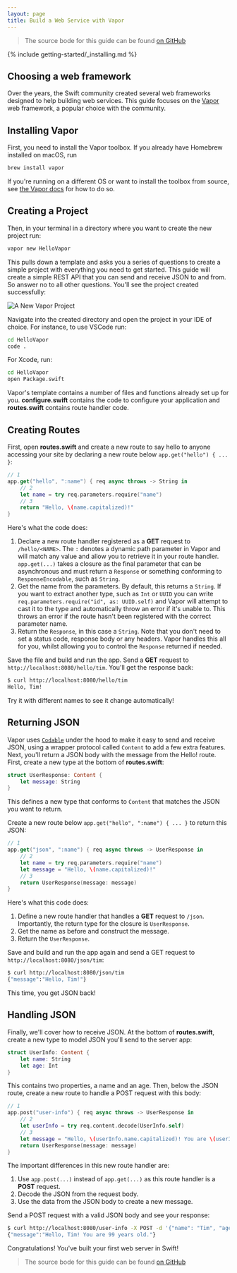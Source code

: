 ```yaml
---
layout: page
title: Build a Web Service with Vapor
---
```


> The source bode for this guide can be found [on GitHub](https://github.com/vapor/swift-getting-started-web-server)

{% include getting-started/_installing.md %}

## Choosing a web framework

Over the years, the Swift community created several web frameworks designed to help building web services.
This guide focuses on the [Vapor](https://vapor.codes) web framework, a popular choice with the community.

## Installing Vapor

First, you need to install the Vapor toolbox.
If you already have Homebrew installed on macOS, run

```bash
brew install vapor
```

If you're running on a different OS or want to install the toolbox from source, see [the Vapor docs](https://docs.vapor.codes/install/linux/#install-toolbox) for how to do so.

## Creating a Project

Then, in your terminal in a directory where you want to create the new project run:

```bash
vapor new HelloVapor
```

This pulls down a template and asks you a series of questions to create a simple project with everything you need to get started. This guide will create a simple REST API that you can send and receive JSON to and from. So answer no to all other questions. You'll see the project created successfully:

![A New Vapor Project]({{site.url}}/assets/images/getting-started-guides/vapor-web-server/new-project.png)

Navigate into the created directory and open the project in your IDE of choice. For instance, to use VSCode run:

```bash
cd HelloVapor
code .
```

For Xcode, run:

```bash
cd HelloVapor
open Package.swift
```

Vapor's template contains a number of files and functions already set up for you. **configure.swift** contains the code to configure your application and **routes.swift** contains route handler code.

## Creating Routes

First, open **routes.swift** and create a new route to say hello to anyone accessing your site by declaring a new route below `app.get("hello") { ... }`:

```swift
// 1
app.get("hello", ":name") { req async throws -> String in
    // 2
    let name = try req.parameters.require("name")
    // 3
    return "Hello, \(name.capitalized)!"
}
```

Here's what the code does:

1. Declare a new route handler registered as a **GET** request to `/hello/<NAME>`. The `:` denotes a dynamic path parameter in Vapor and will match any value and allow you to retrieve it in your route handler. `app.get(...)` takes a closure as the final parameter that can be asynchronous and must return a `Response` or something conforming to `ResponseEncodable`, such as `String`.
2. Get the name from the parameters. By default, this returns a `String`. If you want to extract another type, such as `Int` or `UUID` you can write `req.parameters.require("id", as: UUID.self)` and Vapor will attempt to cast it to the type and automatically throw an error if it's unable to. This throws an error if the route hasn't been registered with the correct parameter name.
3. Return the `Response`, in this case a `String`. Note that you don't need to set a status code, response body or any headers. Vapor handles this all for you, whilst allowing you to control the `Response` returned if needed.

Save the file and build and run the app. Send a **GET** request to `http://localhost:8080/hello/tim`. You'll get the response back:

```bash
$ curl http://localhost:8080/hello/tim
Hello, Tim!
```

Try it with different names to see it change automatically!

## Returning JSON

Vapor uses [`Codable`](https://developer.apple.com/documentation/foundation/archives_and_serialization/encoding_and_decoding_custom_types) under the hood to make it easy to send and receive JSON, using a wrapper protocol called `Content` to add a few extra features. Next, you'll return a JSON body with the message from the Hello! route. First, create a new type at the bottom of **routes.swift**:

```swift
struct UserResponse: Content {
    let message: String
}
```

This defines a new type that conforms to `Content` that matches the JSON you want to return.

Create a new route below `app.get("hello", ":name") { ... }` to return this JSON:

```swift
// 1
app.get("json", ":name") { req async throws -> UserResponse in
    // 2
    let name = try req.parameters.require("name")
    let message = "Hello, \(name.capitalized)!"
    // 3
    return UserResponse(message: message)
}
```

Here's what this code does:

1. Define a new route handler that handles a **GET** request to `/json`. Importantly, the return type for the closure is `UserResponse`.
2. Get the name as before and construct the message.
3. Return the `UserResponse`.

Save and build and run the app again and send a GET request to `http://localhost:8080/json/tim`:

```bash
$ curl http://localhost:8080/json/tim
{"message":"Hello, Tim!"}
```

This time, you get JSON back!

## Handling JSON

Finally, we'll cover how to receive JSON. At the bottom of **routes.swift**, create a new type to model JSON you'll send to the server app:

```swift
struct UserInfo: Content {
    let name: String
    let age: Int
}
```

This contains two properties, a name and an age. Then, below the JSON route, create a new route to handle a POST request with this body:

```swift
// 1
app.post("user-info") { req async throws -> UserResponse in
    // 2
    let userInfo = try req.content.decode(UserInfo.self)
    // 3
    let message = "Hello, \(userInfo.name.capitalized)! You are \(userInfo.age) years old."
    return UserResponse(message: message)
}
```

The important differences in this new route handler are:

1. Use `app.post(...)` instead of `app.get(...)` as this route handler is a **POST** request.
2. Decode the JSON from the request body.
3. Use the data from the JSON body to create a new message.

Send a POST request with a valid JSON body and see your response:

```bash
$ curl http://localhost:8080/user-info -X POST -d '{"name": "Tim", "age": 99}' -H "Content-Type: application/json"
{"message":"Hello, Tim! You are 99 years old."}
```

Congratulations! You've built your first web server in Swift!

> The source bode for this guide can be found [on GitHub](https://github.com/vapor/swift-getting-started-web-server)